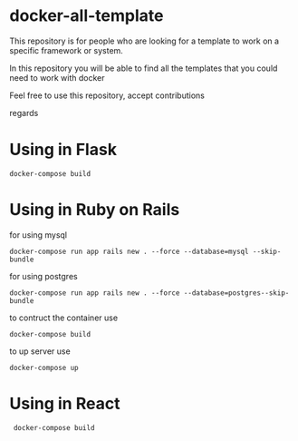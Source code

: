 # docker-all-template


This repository is for people who are looking for a template to work on a specific framework or system.

In this repository you will be able to find all the templates that you could need to work with docker


Feel free to use this repository, accept contributions

regards


# Using in Flask

```
docker-compose build
```


# Using in Ruby on Rails

for using mysql
```
docker-compose run app rails new . --force --database=mysql --skip-bundle

```
for using postgres
```
docker-compose run app rails new . --force --database=postgres--skip-bundle

```
to contruct the container use
```
docker-compose build
```
to up server use
```
docker-compose up
```

# Using in React

```
 docker-compose build
```

